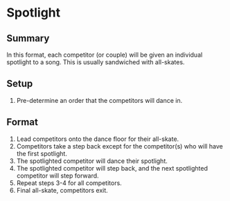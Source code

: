 # Spotlight 

## Summary

In this format, each competitor (or couple) will be given an individual spotlight to a song. This is usually sandwiched with all-skates.

## Setup
1. Pre-determine an order that the competitors will dance in.

## Format
1. Lead competitors onto the dance floor for their all-skate.
2. Competitors take a step back except for the competitor(s) who will have the first spotlight.
3. The spotlighted competitor will dance their spotlight.
4. The spotlighted competitor will step back, and the next spotlighted competitor will step forward.
5. Repeat steps 3-4 for all competitors.
6. Final all-skate, competitors exit.